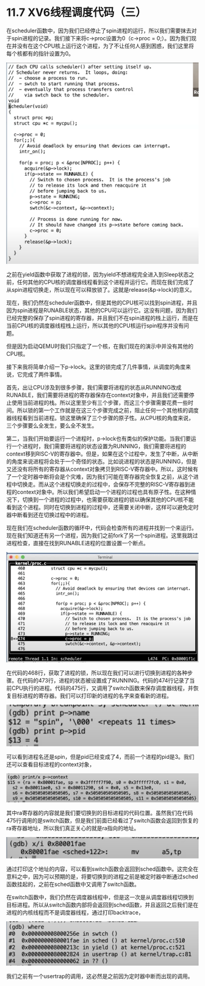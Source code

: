 # 11.7 XV6线程调度代码（三）

在scheduler函数中，因为我们已经停止了spin进程的运行，所以我们需要抹去对于spin进程的记录。我们接下来将c-&gt;proc设置为0（c-&gt;proc = 0;）。因为我们现在并没有在这个CPU核上运行这个进程，为了不让任何人感到困惑，我们这里将每个核都有的指针设置为0。

![](../.gitbook/assets/image%20%28506%29.png)

之前在yield函数中获取了进程的锁，因为yield不想进程完全进入到Sleep状态之前，任何其他的CPU核的调度器线程看到这个进程并运行它。而现在我们完成了从spin进程切换走，所以现在可以释放锁了。这就是release\(&p-&gt;lock\)的意义。

现在，我们仍然在scheduler函数中，但是其他的CPU核可以找到spin进程，并且因为spin进程是RUNABLE状态，其他的CPU可以运行它。这没有问题，因为我们已经完整的保存了spin进程的寄存器，并且我们不在spin进程的栈上运行，而是在当前CPU核的调度器线程栈上运行，所以其他的CPU核运行spin程序并没有问题。

但是因为启动QEMU时我们只指定了一个核，在我们现在的演示中并没有其他的CPU核。

接下来我将简单介绍一下p-&gt;lock。这里的锁完成了几件事情，从调度的角度来说，它完成了两件事情。

首先，出让CPU涉及到很多步骤，我们需要将进程的状态从RUNNING改成RUNABLE，我们需要将进程的寄存器保存在context对象中，并且我们还需要停止使用当前进程的栈。所以这里至少有三个步骤，而这三个步骤需要花费一些时间。所以锁的第一个工作就是在这三个步骤完成之前，阻止任何一个其他核的调度器线程看到当前进程。锁这里确保了三个步骤的原子性。从CPU核的角度来说，三个步骤要么全发生，要么全不发生。

第二，当我们开始要运行一个进程时，p-&gt;lock也有类似的保护功能。当我们要运行一个进程时，我们需要将进程的状态设置为RUNNING，我们需要将进程的context移到RISC-V的寄存器中。但是，如果在这个过程中，发生了中断，从中断的角度来说进程将会处于一个奇怪的状态。比如说进程的状态是RUNNING，但是又还没有将所有的寄存器从context对象拷贝到RISC-V寄存器中。所以，这时候有了一个定时器中断将会是个灾难，因为我们可能在寄存器完全恢复之前，从这个进程中切换走。而从这个进程切换走的过程中，会保存不完整的RISC-V寄存器到进程的context对象中。所以我们希望启动一个进程的过程也具有原子性。在这种情况下，切换到一个进程的过程中，也需要获取进程的锁以确保其他的CPU核不能看到这个进程。同时在切换到进程的过程中，还需要关闭中断，这样可以避免定时器中断看到还在切换过程中的进程。

现在我们在scheduler函数的循环中，代码会检查所有的进程并找到一个来运行。现在我们知道还有另一个进程，因为我们之前fork了另一个spin进程。这里我跳过进程检查，直接在找到RUNABLE进程的位置设置一个断点。

![](../.gitbook/assets/image%20%28526%29.png)

在代码的468行，获取了进程的锁，所以现在我们可以进行切换到进程的各种步骤。在代码的473行，进程的状态被设置成了RUNNING。代码的474行记录了当前CPU执行的进程。代码的475行，又调用了switch函数来保存调度器线程，并恢复目标进程的寄存器。我们可以打印新的进程的名字来查看新的进程。

![](../.gitbook/assets/image%20%28513%29.png)

可以看到进程名还是spin，但是pid已经变成了4，而前一个进程的pid是3。我们还可以查看目标进程的context对象，

![](../.gitbook/assets/image%20%28518%29.png)

其中ra寄存器的内容就是我们要切换到的目标进程的代码位置。虽然我们在代码475行调用的是switch函数，但是我们前面已经看过了switch函数会返回到恢复的ra寄存器地址，所以我们真正关心的就是ra指向的地址。

![](../.gitbook/assets/image%20%28498%29.png)

通过打印这个地址的内容，可以看到switch函数会返回到sched函数中。这完全在意料之中，因为可以预期的是，将要切换到的进程之前是被定时器中断通过sched函数挂起的，之前在sched函数中又调用了switch函数。

在switch函数中，我们仍然在调度器线程中，但是这一次是从调度器线程切换到目标进程。所以从switch函数内部将会返回到sched函数，并且返回之后我们是在进程的内核线程而不是调度器线程，通过打印backtrace，

![](../.gitbook/assets/image%20%28445%29.png)

我们之前有一个usertrap的调用，这必然是之前因为定时器中断而出现的调用。

